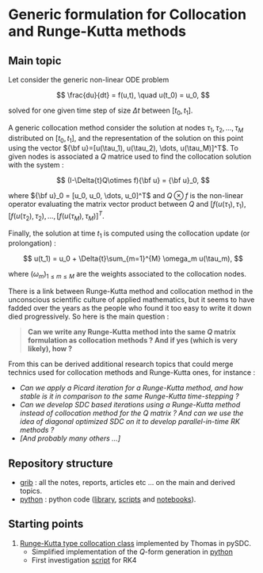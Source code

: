 # Generic formulation for Collocation and Runge-Kutta methods

## Main topic

Let consider the generic non-linear ODE problem

$$
\frac{du}{dt} = f(u,t), \quad u(t_0) = u_0,
$$

solved for one given time step of size $\Delta{t}$
between $[t_0, t_1]$.

A generic collocation method consider the solution at nodes
$\tau_1, \tau_2, \dots, \tau_M$ distributed on
$[t_0, t_1]$,
and the representation of the solution on this point using the vector
${\bf u}=[u(\tau_1), u(\tau_2), \dots, u(\tau_M)]^T$.
To given nodes is associated a $Q$ matrice used to find the collocation
solution with the system :

$$
(I-\Delta{t}Q\otimes f){\bf u} = {\bf u}_0,
$$

where ${\bf u}_0 = [u_0, u_0, \dots, u_0]^T$ and
$Q\otimes f$ is the non-linear operator evaluating the matrix vector product between $Q$ and
$[f(u(\tau_1), \tau_1), [f(u(\tau_2), \tau_2),\dots,[f(u(\tau_M), \tau_M)]^T$.

Finally, the solution at time $t_1$ is computed using the collocation update (or prolongation) :

$$
u(t_1) = u_0 + \Delta{t}\sum_{m=1}^{M} \omega_m u(\tau_m),
$$

where $(\omega_m)_{1\leq m \leq M}$ are the weights associated to the collocation nodes.

There is a link between Runge-Kutta method and collocation method in the unconscious scientific culture of applied mathematics, but it seems to have fadded over the years as the people who found it too easy to write it down died progressively. So here is the main question :

> **Can we write any Runge-Kutta method into the same $Q$ matrix formulation as collocation methods ? And if yes (which is very likely), how ?**

From this can be derived additional research topics that could merge technics used for collocation methods and Runge-Kutta ones, for instance :

- _Can we apply a Picard iteration for a Runge-Kutta method, and how stable is it in comparison to the same Runge-Kutta time-stepping ?_
- _Can we develop SDC based iterations using a Runge-Kutta method instead of collocation method for the Q matrix ? And can we use the idea of diagonal optimized SDC on it to develop parallel-in-time RK methods ?_
- _[And probably many others ...]_

## Repository structure

- [grib](./grib/README.md) : all the notes, reports, articles etc ... on the main and derived topics.
- [python](./python) : python code ([library](./python/collgen/README.md), [scripts](./python/scripts/README.md) and [notebooks](./python/notebook/README.md)).

## Starting points

1. [Runge-Kutta type collocation class](https://github.com/Parallel-in-Time/pySDC/blob/master/pySDC/implementations/sweeper_classes/Runge_Kutta.py) implemented by Thomas in pySDC.
   - Simplified implementation of the $Q$-form generation in [python](./python/collgen/thomas.py)
   - First investigation [script](./python/scripts/01_RK4.py) for RK4